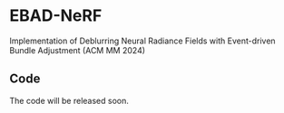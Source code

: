 # EBAD-NeRF
Implementation of Deblurring Neural Radiance Fields with Event-driven Bundle Adjustment (ACM MM 2024)

## Code

The code will be released soon.
